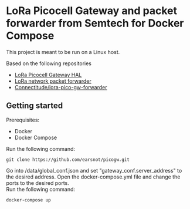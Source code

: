 # LoRa Picocell Gateway and packet forwarder from Semtech for Docker Compose
This project is meant to be run on a Linux host.

Based on the following repositories
- [LoRa Picocell Gateway HAL](https://github.com/Lora-net/picoGW_hal)
- [LoRa network packet forwarder](https://github.com/Lora-net/picoGW_packet_forwarder)
- [Connectitude/lora-pico-gw-forwarder](https://github.com/Connectitude/lora-pico-gw-forwarder)
## Getting started
Prerequisites:
- Docker
- Docker Compose

Run the following command:

    git clone https://github.com/earsnot/picogw.git

Go into /data/global_conf.json and set "gateway_conf.server_address" to the desired address.
Open the docker-compose.yml file and change the ports to the desired ports.\
Run the following command:

    docker-compose up